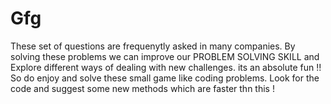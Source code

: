 # Gfg
These set of questions are frequenytly asked in many companies.
By solving these problems we can improve our PROBLEM SOLVING SKILL and Explore different ways of dealing with new challenges.
its an absolute fun !! So do enjoy and solve these small game like coding problems.
Look for the code and suggest some new methods which are faster thn this !
